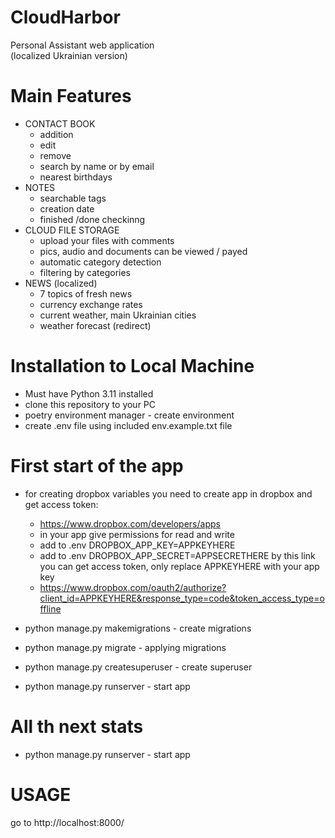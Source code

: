 # CloudHarbor

Personal Assistant web application \
(localized Ukrainian version)

# Main Features

* CONTACT BOOK
    * addition
    * edit
    * remove
    * search by name or by email
    * nearest birthdays
* NOTES
    * searchable tags
    * creation date
    * finished /done checkinng
* CLOUD FILE STORAGE
    * upload your files with comments
    * pics, audio and documents can be viewed / payed
    * automatic category detection
    * filtering by categories
* NEWS (localized)
    * 7 topics of fresh news
    * currency exchange rates
    * current weather, main Ukrainian cities
    * weather forecast (redirect)

# Installation to Local Machine

* Must have Python 3.11 installed
* clone this repository to your PC
* poetry environment manager - create environment
* create .env file using included env.example.txt file

# First start of the app

* for creating dropbox variables you need to create app in dropbox and get access token:

    * https://www.dropbox.com/developers/apps
    * in your app give permissions for read and write
    * add to .env DROPBOX_APP_KEY=APPKEYHERE
    * add to .env DROPBOX_APP_SECRET=APPSECRETHERE
      by this link you can get access token, only replace APPKEYHERE with your app key
    * https://www.dropbox.com/oauth2/authorize?client_id=APPKEYHERE&response_type=code&token_access_type=offline
* python manage.py makemigrations - create migrations
* python manage.py migrate - applying migrations
* python manage.py createsuperuser - create superuser
* python manage.py runserver - start app

# All th next stats

* python manage.py runserver - start app

# USAGE

go to http://localhost:8000/
  

  